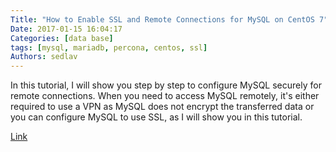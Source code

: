 ```yaml
---
Title: "How to Enable SSL and Remote Connections for MySQL on CentOS 7"
Date: 2017-01-15 16:04:17
Categories: [data base]
tags: [mysql, mariadb, percona, centos, ssl]
Authors: sedlav
---
```


In this tutorial, I will show you step by step to configure MySQL securely for remote connections. When you need to access MySQL remotely, it's either required to use a VPN as MySQL does not encrypt the transferred data or you can configure MySQL to use SSL, as I will show you in this tutorial.

[Link](https://www.howtoforge.com/tutorial/how-to-enable-ssl-and-remote-connections-for-mysql-on-centos-7/)
